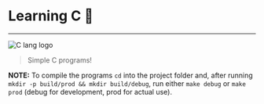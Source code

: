 # Learning C 💾
***
![C lang logo](https://external-content.duckduckgo.com/iu/?u=https%3A%2F%2Ftse2.mm.bing.net%2Fth%3Fid%3DOIP.w9AIOO6Cfup6aToV1E-dEQHaIr%26pid%3DApi&f=1&ipt=aab5d51753ae3ce1fbab0e37596e11b4c28aad83dde97e1b61f24f0157d43a51&ipo=images)  
> Simple C programs!
  
**NOTE:** To compile the programs `cd` into the project folder and, after running `mkdir -p build/prod && mkdir build/debug`, run either `make debug` or `make prod` (debug for development, prod for actual use). 
